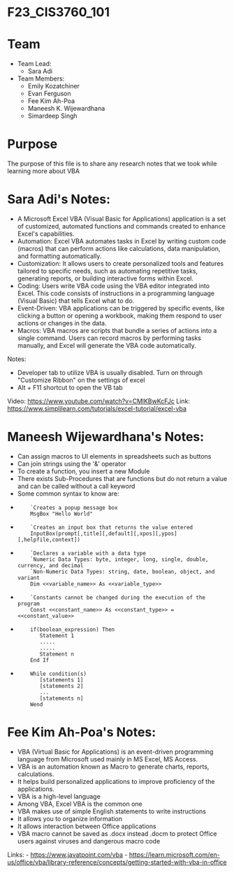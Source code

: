 # F23_CIS3760_101
# Team
- Team Lead: 
    - Sara Adi
- Team Members:
    - Emily Kozatchiner
    - Evan Ferguson
    - Fee Kim Ah-Poa
    - Maneesh K. Wijewardhana
    - Simardeep Singh

# Purpose
The purpose of this file is to share any research notes that we took while learning more about VBA

# Sara Adi's Notes:
- A Microsoft Excel VBA (Visual Basic for Applications) application is a set of customized, automated functions and commands created to enhance Excel's capabilities. 
- Automation: Excel VBA automates tasks in Excel by writing custom code (macros) that can perform actions like calculations, data manipulation, and formatting automatically.
- Customization: It allows users to create personalized tools and features tailored to specific needs, such as automating repetitive tasks, generating reports, or building interactive forms within Excel.
- Coding: Users write VBA code using the VBA editor integrated into Excel. This code consists of instructions in a programming language (Visual Basic) that tells Excel what to do.
- Event-Driven: VBA applications can be triggered by specific events, like clicking a button or opening a workbook, making them respond to user actions or changes in the data.
- Macros: VBA macros are scripts that bundle a series of actions into a single command. Users can record macros by performing tasks manually, and Excel will generate the VBA code automatically.

Notes:
- Developer tab to utilize VBA is usually disabled. Turn on through "Customize Ribbon" on the settings of excel
- Alt + F11 shortcut to open the VB tab

Video: https://www.youtube.com/watch?v=CMlKBwKcFJc
Link: https://www.simplilearn.com/tutorials/excel-tutorial/excel-vba

# Maneesh Wijewardhana's Notes:
- Can assign macros to UI elements in spreadsheets such as buttons
- Can join strings using the '&' operator
- To create a function, you insert a new Module
- There exists Sub-Procedures that are functions but do not return a value and can be called without a call keyword
- Some common syntax to know are:
-   ```excel-vba
        `Creates a popup message box
        MsgBox "Hello World"
    ```
-   ```excel-vba
        `Creates an input box that returns the value entered
        InputBox(prompt[,title][,default][,xpos][,ypos][,helpfile,context])
    ```
-   ```excel-vba
        `Declares a variable with a data type
        `Numeric Data Types: byte, integer, long, single, double, currency, and decimal
        `Non-Numeric Data Types: string, date, boolean, object, and variant
        Dim <<variable_name>> As <<variable_type>>
    ```
-   ```excel-vba
        `Constants cannot be changed during the execution of the program
        Const <<constant_name>> As <<constant_type>> = <<constant_value>>
    ```
-   ```excel-vba
        if(boolean_expression) Then
           Statement 1
           .....
           .....
           Statement n
        End If
    ```
-   ```excel-vba
        While condition(s)
           [statements 1]
           [statements 2]
           ...
           [statements n]
        Wend
    ```


# Fee Kim Ah-Poa's Notes:
- VBA (Virtual Basic for Applications) is an event-driven programming language from Microsoft used mainly in MS Excel, MS Access.
- VBA is an automation known as Macro to generate charts, reports, calculations.
- It helps build personalized applications to improve proficiency of the applications.
- VBA is a high-level language
- Among VBA, Excel VBA is the common one
- VBA makes use of simple English statements to write instructions
- It allows you to organize information
- It allows interaction between Office applications
- VBA macro cannot be saved as .docx instead .docm to protect Office users against viruses and dangerous macro code




Links:
        - https://www.javatpoint.com/vba
        - https://learn.microsoft.com/en-us/office/vba/library-reference/concepts/getting-started-with-vba-in-office